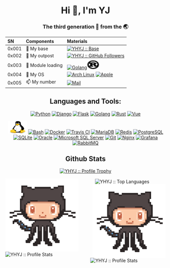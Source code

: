 <h1 align="center">Hi 👋, I'm YJ</h1>

<h3 align="center">The third generation 🤖 from the 🌏</h3>

<div align="center">

| SN    | Components        | Materials                                                                                                                                                                                                                                                                                                                                                            |
| :---- | :---------------  | :-----------------------------------------------------------                                                                                                                                                                                                                                                                                                         |
| 0x001 | 🏡 My base        | <a href="https://yj1516.top"><img src="https://yj1516.top/static/images/favicon/favicon/favicon.ico" alt="YHYJ :: Base" width="28" height="28"/></a>                                                                                                                                                                                                                 |
| 0x002 | 🚩 My outpost     | <a href="https://github.com/YHYJ"><img src="https://img.shields.io/github/followers/YHYJ.svg?label=GitHub&style=flat-square&logo=GitHub&logoColor=black&color=brightgreen&labelColor=9cf" alt="YHYJ :: GitHub Followers"></a>                                                                                                                                        |
| 0x003 | 🌱 Module loading | <a href="https://golang.org"><img src="https://www.vectorlogo.zone/logos/golang/golang-official.svg" alt="Golang" width="38" height="28"/></a><a href="https://www.rust-lang.org"><img src="https://raw.githubusercontent.com/devicons/devicon/master/icons/rust/rust-original.svg" alt="Rust" width="38" height="28"/></a>                    |
| 0x004 | 🤖 My OS          | <a href="https://archlinux.org"><img src="https://img.shields.io/badge/arch%20linux-0066cc.svg?style=for-the-badge&logo=arch-linux&logoColor=0066cc&labelColor=ffffff" alt="Arch Linux"/></a> <a href="https://apple.com"><img src="https://img.shields.io/badge/macos-black.svg?style=for-the-badge&logo=apple&logoColor=black&labelColor=ffffff" alt="Apple"/></a> |
| 0x005 | 📫 My number      | [![Mail](https://img.shields.io/badge/Outlook-yj1516268%40outlook.com-blue)](mailto:yj1516268@outlook.com)                                                                                                                                                                                                                                                           |

</div>

<h2 align="center">Languages and Tools:</h2>

<p align="center">
<a href="https://www.python.org" target="_blank" rel="noreferrer"><img src="https://www.vectorlogo.zone/logos/python/python-icon.svg" alt="Python" width="60" height="40"/></a>
<a href="https://www.djangoproject.com/" target="_blank" rel="noreferrer"><img src="https://www.vectorlogo.zone/logos/djangoproject/djangoproject-ar21.svg" alt="Django" width="60" height="40"/></a>
<a href="https://flask.palletsprojects.com/" target="_blank" rel="noreferrer"><img src="https://www.vectorlogo.zone/logos/palletsprojects_flask/palletsprojects_flask-icon.svg" alt="Flask" width="60" height="40"/></a>
<a href="https://golang.org" target="_blank" rel="noreferrer"><img src="https://www.vectorlogo.zone/logos/golang/golang-ar21.svg" alt="Golang" width="60" height="40"/></a>
<a href="https://www.rust-lang.org" target="_blank" rel="noreferrer"><img src="https://www.vectorlogo.zone/logos/rust-lang/rust-lang-icon.svg" alt="Rust" width="60" height="40"/></a>
<a href="https://vuejs.org/" target="_blank" rel="noreferrer"><img src="https://www.vectorlogo.zone/logos/vuejs/vuejs-icon.svg" alt="Vue" width="60" height="40"/></a>
<!-- <a href="https://nim-lang.org/" target="_blank" rel="noreferrer"><img src="https://www.vectorlogo.zone/logos/nim-lang/nim-lang-icon.svg" alt="Nim" width="60" height="40"/></a> -->
<!-- <a href="https://www.qt.io/" target="_blank" rel="noreferrer"><img src="https://upload.wikimedia.org/wikipedia/commons/0/0b/Qt_logo_2016.svg" alt="Qt" width="60" height="40"/></a> -->
</p>

<p align="center">
<a href="https://www.linux.org/" target="_blank" rel="noreferrer"><img src="https://raw.githubusercontent.com/devicons/devicon/master/icons/linux/linux-original.svg" alt="Linux" width="60" height="40"/></a>
<a href="https://www.gnu.org/software/bash/" target="_blank" rel="noreferrer"><img src="https://www.vectorlogo.zone/logos/gnu_bash/gnu_bash-icon.svg" alt="Bash" width="60" height="40"/></a>
<a href="https://www.docker.com/" target="_blank" rel="noreferrer"><img src="https://www.vectorlogo.zone/logos/docker/docker-icon.svg" alt="Docker" width="60" height="40"/></a>
<a href="https://travis-ci.org" target="_blank" rel="noreferrer"><img src="https://www.vectorlogo.zone/logos/travis-ci/travis-ci-icon.svg" alt="Travis CI" width="60" height="40"/></a>
<a href="https://mariadb.org/" target="_blank" rel="noreferrer"><img src="https://www.vectorlogo.zone/logos/mariadb/mariadb-icon.svg" alt="MariaDB" width="60" height="40"/></a>
<a href="https://redis.io" target="_blank" rel="noreferrer"><img src="https://www.vectorlogo.zone/logos/redis/redis-icon.svg" alt="Redis" width="60" height="40"/></a>
<a href="https://www.postgresql.org" target="_blank" rel="noreferrer"><img src="https://www.vectorlogo.zone/logos/postgresql/postgresql-icon.svg" alt="PostgreSQL" widtah="40" height="40"/></a>
<a href="https://www.sqlite.org/" target="_blank" rel="noreferrer"><img src="https://www.vectorlogo.zone/logos/sqlite/sqlite-icon.svg" alt="SQLite" width="60" height="40"/></a>
<a href="https://www.oracle.com/" target="_blank" rel="noreferrer"><img src="https://www.vectorlogo.zone/logos/oracle/oracle-icon.svg" alt="Oracle" width="60" height="40"/></a>
<a href="https://www.microsoft.com/en-us/sql-server" target="_blank" rel="noreferrer"><img src="https://www.svgrepo.com/show/303229/microsoft-sql-server-logo.svg" alt="Microsoft SQL Server" width="60" height="40"/></a>
<a href="https://git-scm.com/" target="_blank" rel="noreferrer"><img src="https://www.vectorlogo.zone/logos/git-scm/git-scm-icon.svg" alt="Git" width="60" height="40"/></a>
<a href="https://www.nginx.com" target="_blank" rel="noreferrer"><img src="https://www.vectorlogo.zone/logos/nginx/nginx-icon.svg" alt="Nginx" width="60" height="40"/></a>
<a href="https://grafana.com" target="_blank" rel="noreferrer"><img src="https://www.vectorlogo.zone/logos/grafana/grafana-icon.svg" alt="Grafana" width="60" height="40"/></a>
<a href="https://www.rabbitmq.com" target="_blank" rel="noreferrer"><img src="https://www.vectorlogo.zone/logos/rabbitmq/rabbitmq-icon.svg" alt="RabbitMQ" width="60" height="40"/></a>
</p>


<h2 align="center">Github Stats</h2>

<p align="center"><a href="https://github.com/YHYJ/YHYJ"><img src="https://github-profile-trophy.vercel.app/?username=yhyj&column=-1&margin-w=15&no-bg=false&no-frame=true" alt="YHYJ :: Profile Trophy" /></a></p>

<p align="center">
<img align='left' src="https://raw.githubusercontent.com/YHYJ/YHYJ/main/src/img/octocat.gif" width="230">
<img align="center" src="https://github-readme-stats.vercel.app/api/top-langs/?username=YHYJ&langs_count=10&theme=transparent&layout=compact" alt="YHYJ :: Top Languages" />
<img align='right' src="https://raw.githubusercontent.com/YHYJ/YHYJ/main/src/img/octocat.gif" width="230">
</p>

<p>
<img align="left" width="47%" height="158" src="https://github-readme-stats.vercel.app/api?username=YHYJ&show_icons=true&theme=synthwave" alt="YHYJ :: Profile Stats" />
<img align="right" width="47%" height="158" src="https://github-readme-streak-stats.herokuapp.com/?user=YHYJ&wtheme=blueberry-duo" alt="YHYJ :: Profile Stats" />
</p>
